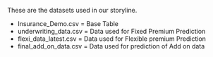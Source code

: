 These are the datasets used in our storyline.

 - Insurance_Demo.csv = Base Table
 - underwriting_data.csv = Data used for Fixed Premium Prediction
 - flexi_data_latest.csv = Data used for Flexible premium Prediction
 - final_add_on_data.csv = Data used for prediction of Add on data